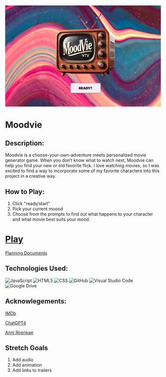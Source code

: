 ![Moodvie](assets/img/Screenshot.png)

# Moodvie  

## Description:
Moodvie is a choose-your-own-adventure meets personalized movie generator game. When you don’t know what to watch next, Moodvie can help you find your new or old favorite flick. I love watching movies, so I was excited to find a way to incorporate some of my favorite characters into this project in a creative way. 

## How to Play:
1. Click "ready/start"
2. Pick your current moood
3. Choose from the prompts to find out what happens to your character and what movie best suits your mood.

# [Play](https://github.com/incogn-ito/moodvie.git)

[Planning Documents](https://docs.google.com/document/d/14sEc207wUQUH7VWI_DEM9FekjYFtgBQHSiLgz_-qOk4/edit?usp=sharing)

## Technologies Used:

![JavaScript](https://img.shields.io/badge/javascript-%23323330.svg?style=for-the-badge&logo=javascript&logoColor=%23F7DF1E)
![HTML5](https://img.shields.io/badge/html5-%23E34F26.svg?style=for-the-badge&logo=html5&logoColor=white)
![CSS](https://camo.githubusercontent.com/9bb8902d6fde4b0ea32ebdb8e5162dd578cd13d693ab8d35ed5eb7daad78abf8/68747470733a2f2f696d672e736869656c64732e696f2f62616467652f4353532d3233393132303f267374796c653d666f722d7468652d6261646765266c6f676f3d63737333266c6f676f436f6c6f723d7768697465)
![GitHub](https://img.shields.io/badge/github-%23121011.svg?style=for-the-badge&logo=github&logoColor=white)
![Visual Studio Code](https://img.shields.io/badge/Visual%20Studio%20Code-0078d7.svg?style=for-the-badge&logo=visual-studio-code&logoColor=white)
![Google Drive](https://img.shields.io/badge/Google%20Drive-4285F4?style=for-the-badge&logo=googledrive&logoColor=white)

## Acknowlegements:

[IMDb](Imdb.com) 

[ChatGPT4](chatGPT.com)

[Anni Roenkae](https://www.pexels.com/@anniroenkae/highlights/)

## Stretch Goals
1. Add audio
2. Add animation
3. Add links to trailers









